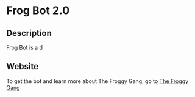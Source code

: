 # Frog Bot 2.0

## Description

Frog Bot is a d

## Website

To get the bot and learn more about The Froggy Gang, go to [The Froggy Gang](https://sites.google.com/view/the-froggy-gang/home)
